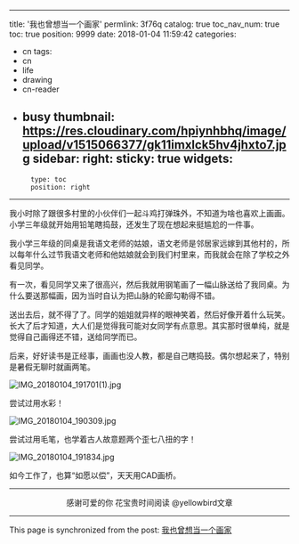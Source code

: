 
---
title: '我也曾想当一个画家'
permlink: 3f76q
catalog: true
toc_nav_num: true
toc: true
position: 9999
date: 2018-01-04 11:59:42
categories:
- cn
tags:
- cn
- life
- drawing
- cn-reader
- busy
thumbnail: https://res.cloudinary.com/hpiynhbhq/image/upload/v1515066377/gk11imxlck5hv4jhxto7.jpg
sidebar:
    right:
        sticky: true
widgets:
    -
        type: toc
        position: right
---


我小时除了跟很多村里的小伙伴们一起斗鸡打弹珠外，不知道为啥也喜欢上画画。小学三年级就开始用铅笔瞎捣鼓，还发生了现在想起来挺尴尬的一件事。

我小学三年级的同桌是我语文老师的姑娘，语文老师是邻居家远嫁到其他村的，所以每年什么过节我语文老师和他姑娘就会到我们村里来，而我就会在除了学校之外看见同学。

有一次，看见同学又来了很高兴，然后我就用钢笔画了一幅山脉送给了我同桌。为什么要送那幅画，因为当时自认为把山脉的轮廊勾勒得不错。

送出去后，就不得了了。同学的姐姐就异样的眼神笑着，然后好像开着什么玩笑。长大了后才知道，大人们是觉得我可能对女同学有点意思。其实那时很单纯，就是觉得自己画得还不错，送给同学而已。

后来，好好读书是正经事，画画也没人教，都是自己瞎捣鼓。偶尔想起来了，特别是暑假无聊时就画两笔。

![IMG_20180104_191701(1).jpg](https://res.cloudinary.com/hpiynhbhq/image/upload/v1515066377/gk11imxlck5hv4jhxto7.jpg)

尝试过用水彩！

![IMG_20180104_190309.jpg](https://res.cloudinary.com/hpiynhbhq/image/upload/v1515066438/kvefxzzl2txd1mkaidts.jpg)

尝试过用毛笔，也学着古人故意题两个歪七八扭的字！

![IMG_20180104_191834.jpg](https://res.cloudinary.com/hpiynhbhq/image/upload/v1515066395/o2mu6jv46n1qvu2jmeck.jpg)

如今工作了，也算“如愿以偿”，天天用CAD画桥。

---

<center>感谢可爱的你
花宝贵时间阅读 @yellowbird文章</center>

- - -

This page is synchronized from the post: [我也曾想当一个画家](https://steemit.com/@yellowbird/3f76q)
